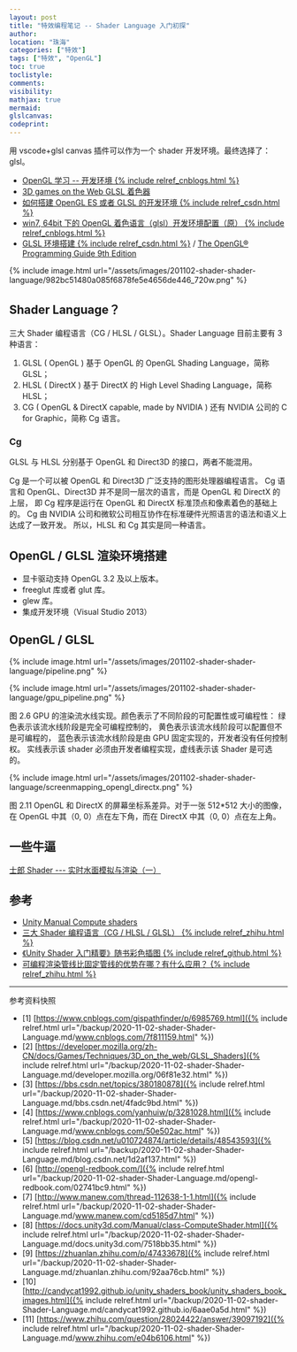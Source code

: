 ```yaml
---
layout: post
title: "特效编程笔记 -- Shader Language 入门初探"
author:
location: "珠海"
categories: ["特效"]
tags: ["特效", "OpenGL"]
toc: true
toclistyle:
comments:
visibility:
mathjax: true
mermaid:
glslcanvas:
codeprint:
---
```


用 vscode+glsl canvas 插件可以作为一个 shader 开发环境。最终选择了：glsl。

* [OpenGL 学习 -- 开发环境 {% include relref_cnblogs.html %}](https://www.cnblogs.com/gispathfinder/p/6985769.html)
* [3D games on the Web GLSL 着色器](https://developer.mozilla.org/zh-CN/docs/Games/Techniques/3D_on_the_web/GLSL_Shaders)
* [如何搭建 OpenGL ES 或者 GLSL 的开发环境 {% include relref_csdn.html %}](https://bbs.csdn.net/topics/380180878)
* [win7, 64bit 下的 OpenGL 着色语言（glsl）开发环境配置（原） {% include relref_cnblogs.html %}](https://www.cnblogs.com/yanhuiw/p/3281028.html)
* [GLSL 环境搭建 {% include relref_csdn.html %}](https://blog.csdn.net/u010724874/article/details/48543593) / [The OpenGL® Programming Guide 9th Edition](http://opengl-redbook.com/)

{% include image.html url="/assets/images/201102-shader-shader-language/982bc51480a085f6878fe5e4656de446_720w.png" %}


## Shader Language？

三大 Shader 编程语言（CG / HLSL / GLSL）。Shader Language 目前主要有 3 种语言：

1. GLSL ( OpenGL ) 基于 OpenGL 的 OpenGL Shading Language，简称 GLSL；
2. HLSL ( DirectX ) 基于 DirectX 的 High Level Shading Language，简称 HLSL；
3. CG ( OpenGL & DirectX capable, made by NVIDIA ) 还有 NVIDIA 公司的 C for Graphic，简称 Cg 语言。


### Cg

GLSL 与 HLSL 分别基于 OpenGL 和 Direct3D 的接口，两者不能混用。

Cg 是一个可以被 OpenGL 和 Direct3D 广泛支持的图形处理器编程语言。
Cg 语言和 OpenGL、Direct3D 并不是同一层次的语言，而是 OpenGL 和 DirectX 的上层，
即 Cg 程序是运行在 OpenGL 和 DirectX 标准顶点和像素着色的基础上的。
Cg 由 NVIDIA 公司和微软公司相互协作在标准硬件光照语言的语法和语义上达成了一致开发。
所以，HLSL 和 Cg 其实是同一种语言。


## OpenGL / GLSL 渲染环境搭建

* 显卡驱动支持 OpenGL 3.2 及以上版本。
* freeglut 库或者 glut 库。
* glew 库。
* 集成开发环境（Visual Studio 2013）


## OpenGL / GLSL

{% include image.html url="/assets/images/201102-shader-shader-language/pipeline.png" %}

{% include image.html url="/assets/images/201102-shader-shader-language/gpu_pipeline.png" %}

图 2.6 GPU 的渲染流水线实现。颜色表示了不同阶段的可配置性或可编程性：
绿色表示该流水线阶段是完全可编程控制的，
黄色表示该流水线阶段可以配置但不是可编程的，
蓝色表示该流水线阶段是由 GPU 固定实现的，开发者没有任何控制权。
实线表示该 shader 必须由开发者编程实现，虚线表示该 Shader 是可选的。

{% include image.html url="/assets/images/201102-shader-shader-language/screenmapping_opengl_directx.png" %}

图 2.11 OpenGL 和 DirectX 的屏幕坐标系差异。对于一张 512\*512 大小的图像，在 OpenGL 中其（0, 0）点在左下角，而在 DirectX 中其（0, 0）点在左上角。


## 一些牛逼

[士郎 Shader --- 实时水面模拟与渲染（一）](http://www.manew.com/thread-112638-1-1.html)


## 参考

* [Unity Manual Compute shaders](https://docs.unity3d.com/Manual/class-ComputeShader.html)
* [三大 Shader 编程语言（CG / HLSL / GLSL） {% include relref_zhihu.html %}](https://zhuanlan.zhihu.com/p/47433678)
* [《Unity Shader 入门精要》随书彩色插图 {% include relref_github.html %}](http://candycat1992.github.io/unity_shaders_book/unity_shaders_book_images.html)
* [可编程渲染管线比固定管线的优势在哪？有什么应用？ {% include relref_zhihu.html %}](https://www.zhihu.com/question/28024422/answer/39097192)

-----

<font class='ref_snapshot'>参考资料快照</font>

- [1] [https://www.cnblogs.com/gispathfinder/p/6985769.html]({% include relref.html url="/backup/2020-11-02-shader-Shader-Language.md/www.cnblogs.com/7f811159.html" %})
- [2] [https://developer.mozilla.org/zh-CN/docs/Games/Techniques/3D_on_the_web/GLSL_Shaders]({% include relref.html url="/backup/2020-11-02-shader-Shader-Language.md/developer.mozilla.org/06f81e32.html" %})
- [3] [https://bbs.csdn.net/topics/380180878]({% include relref.html url="/backup/2020-11-02-shader-Shader-Language.md/bbs.csdn.net/4fadc9bd.html" %})
- [4] [https://www.cnblogs.com/yanhuiw/p/3281028.html]({% include relref.html url="/backup/2020-11-02-shader-Shader-Language.md/www.cnblogs.com/50e502ac.html" %})
- [5] [https://blog.csdn.net/u010724874/article/details/48543593]({% include relref.html url="/backup/2020-11-02-shader-Shader-Language.md/blog.csdn.net/1d2af137.html" %})
- [6] [http://opengl-redbook.com/]({% include relref.html url="/backup/2020-11-02-shader-Shader-Language.md/opengl-redbook.com/02741bc9.html" %})
- [7] [http://www.manew.com/thread-112638-1-1.html]({% include relref.html url="/backup/2020-11-02-shader-Shader-Language.md/www.manew.com/cd5185d7.html" %})
- [8] [https://docs.unity3d.com/Manual/class-ComputeShader.html]({% include relref.html url="/backup/2020-11-02-shader-Shader-Language.md/docs.unity3d.com/7518bb35.html" %})
- [9] [https://zhuanlan.zhihu.com/p/47433678]({% include relref.html url="/backup/2020-11-02-shader-Shader-Language.md/zhuanlan.zhihu.com/92aa76cb.html" %})
- [10] [http://candycat1992.github.io/unity_shaders_book/unity_shaders_book_images.html]({% include relref.html url="/backup/2020-11-02-shader-Shader-Language.md/candycat1992.github.io/6aae0a5d.html" %})
- [11] [https://www.zhihu.com/question/28024422/answer/39097192]({% include relref.html url="/backup/2020-11-02-shader-Shader-Language.md/www.zhihu.com/e04b6106.html" %})
